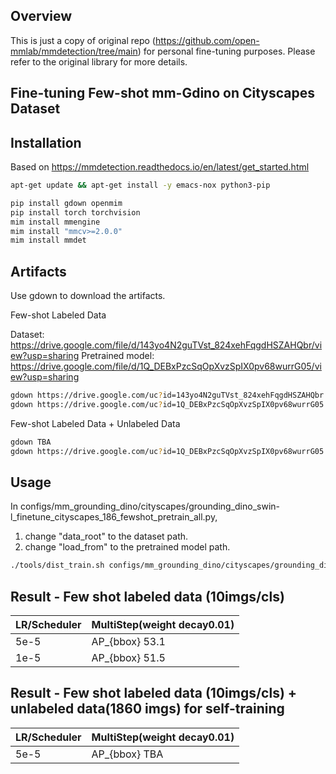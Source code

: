 ## Overview
This is just a copy of original repo (https://github.com/open-mmlab/mmdetection/tree/main) for personal fine-tuning purposes. Please refer to the original library for more details.

## Fine-tuning Few-shot mm-Gdino on Cityscapes Dataset

## Installation

Based on https://mmdetection.readthedocs.io/en/latest/get_started.html

```bash
apt-get update && apt-get install -y emacs-nox python3-pip

pip install gdown openmim
pip install torch torchvision
mim install mmengine 
mim install "mmcv>=2.0.0"
mim install mmdet
```

## Artifacts

Use gdown to download the artifacts.

Few-shot Labeled Data

Dataset: https://drive.google.com/file/d/143yo4N2guTVst_824xehFqgdHSZAHQbr/view?usp=sharing
Pretrained model: https://drive.google.com/file/d/1Q_DEBxPzcSqOpXvzSpIX0pv68wurrG05/view?usp=sharing

```bash
gdown https://drive.google.com/uc?id=143yo4N2guTVst_824xehFqgdHSZAHQbr
gdown https://drive.google.com/uc?id=1Q_DEBxPzcSqOpXvzSpIX0pv68wurrG05
```

Few-shot Labeled Data + Unlabeled Data

```bash
gdown TBA
gdown https://drive.google.com/uc?id=1Q_DEBxPzcSqOpXvzSpIX0pv68wurrG05
```

## Usage  
In configs/mm_grounding_dino/cityscapes/grounding_dino_swin-l_finetune_cityscapes_186_fewshot_pretrain_all.py,

1) change "data_root" to the dataset path.
2) change "load_from" to the pretrained model path.

```bash
./tools/dist_train.sh configs/mm_grounding_dino/cityscapes/grounding_dino_swin-l_finetune_cityscapes_186_fewshot_pretrain_all.py 2
```
## Result - Few shot labeled data (10imgs/cls)

| LR/Scheduler   | MultiStep(weight decay0.01)     | 
|----------------|---------------------------------|
| 5e-5           |   AP_{bbox} 53.1                |
| 1e-5           |   AP_{bbox} 51.5                | 

## Result - Few shot labeled data (10imgs/cls) + unlabeled data(1860 imgs) for self-training

| LR/Scheduler   | MultiStep(weight decay0.01)     | 
|----------------|---------------------------------|
| 5e-5           |   AP_{bbox} TBA            |


